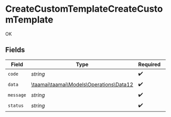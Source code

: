 # CreateCustomTemplateCreateCustomTemplate

OK


## Fields

| Field                                                                        | Type                                                                         | Required                                                                     | Description                                                                  |
| ---------------------------------------------------------------------------- | ---------------------------------------------------------------------------- | ---------------------------------------------------------------------------- | ---------------------------------------------------------------------------- |
| `code`                                                                       | *string*                                                                     | :heavy_check_mark:                                                           | N/A                                                                          |
| `data`                                                                       | [\taamai\taamai\Models\Operations\Data12](../../Models/Operations/Data12.md) | :heavy_check_mark:                                                           | N/A                                                                          |
| `message`                                                                    | *string*                                                                     | :heavy_check_mark:                                                           | N/A                                                                          |
| `status`                                                                     | *string*                                                                     | :heavy_check_mark:                                                           | N/A                                                                          |